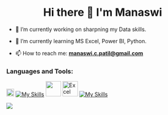 <h1 align="center"> Hi there 👋 I'm Manaswi </h1>

- 🔭 I’m currently working on sharpning my Data skills.

- 🌱 I’m currently learning MS Excel, Power BI, Python.

- 📫 How to reach me: **manaswi.c.patil@gmail.com**

<h3>Languages and Tools:</h3>

<img height="20" src="https://img.shields.io/badge/Teradata-F37440.svg?style=for-the-badge&logo=Teradata&logoColor=white"> [![My Skills](https://skillicons.dev/icons?i=mysql,postgres&theme=light)](https://skillicons.dev) <img height="40" src="https://logos-world.net/wp-content/uploads/2022/02/Microsoft-Power-BI-Symbol.png"> <img src="https://github.com/sempostma/office365-icons/blob/master/png/256/excel.png" alt="Excel" width="40" height="40">  [![My Skills](https://skillicons.dev/icons?i=python&theme=light)](https://skillicons.dev)

![](https://komarev.com/ghpvc/?username=manaswipatil)
